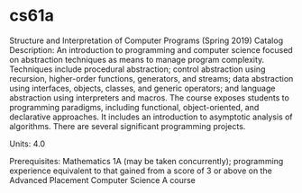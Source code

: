 # cs61a
Structure and Interpretation of Computer Programs (Spring 2019)
Catalog Description: An introduction to programming and computer science focused on abstraction techniques as means to manage program complexity. Techniques include procedural abstraction; control abstraction using recursion, higher-order functions, generators, and streams; data abstraction using interfaces, objects, classes, and generic operators; and language abstraction using interpreters and macros. The course exposes students to programming paradigms, including functional, object-oriented, and declarative approaches. It includes an introduction to asymptotic analysis of algorithms. There are several significant programming projects.

Units: 4.0

Prerequisites: Mathematics 1A (may be taken concurrently); programming experience equivalent to that gained from a score of 3 or above on the Advanced Placement Computer Science A course
